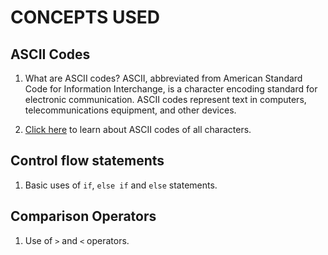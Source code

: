 # CONCEPTS USED

## ASCII Codes

1. What are ASCII codes?
   ASCII, abbreviated from American Standard Code for Information Interchange, is a character encoding standard for electronic communication. ASCII codes represent text in computers, telecommunications equipment, and other devices.

2. [Click here](https://www.cs.cmu.edu/~pattis/15-1XX/common/handouts/ascii.html) to learn about ASCII codes of all characters.

## Control flow statements

1. Basic uses of `if`, `else if` and `else` statements.

## Comparison Operators

1. Use of `>` and `<` operators.
